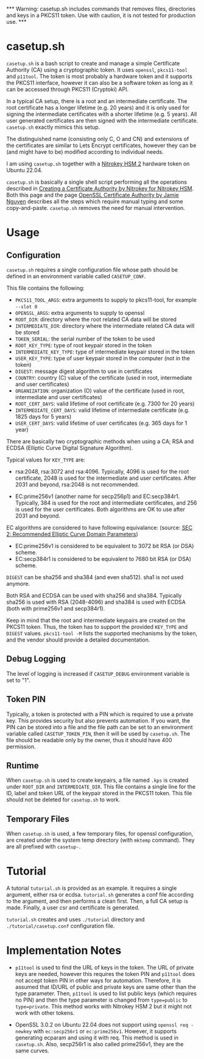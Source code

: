 *** Warning: casetup.sh includes commands that removes files, directories and keys in a PKCS11 token. Use with caution, it is not tested for production use. ***

# casetup.sh

`casetup.sh` is a bash script to create and manage a simple Certificate Authority (CA) using a cryptographic token. It uses `openssl`, `pkcs11-tool` and `p11tool`. The token is most probably a hardware token and it supports the PKCS11 interface, however it can also be a software token as long as it can be accessed through PKCS11 (Cryptoki) API.

In a typical CA setup, there is a root and an intermediate certificate. The root certificate has a longer lifetime (e.g. 20 years) and it is only used for signing the intermediate certificates with a shorter lifetime (e.g. 5 years). All user generated certificates are then signed with the intermediate certificate. `casetup.sh` exactly mimics this setup.

The distinguished name (consisting only C, O and CN) and extensions of the certificates are similar to Lets Encrypt certificates, however they can be (and might have to be) modified according to individual needs.

I am using `casetup.sh` together with a [Nitrokey HSM 2](https://shop.nitrokey.com/shop/nkhs2-nitrokey-hsm-2-7) hardware token on Ubuntu 22.04.

`casetup.sh` is basically a single shell script performing all the operations described in [Creating a Certificate Authority by Nitrokey for Nitrokey HSM](https://docs.nitrokey.com/hsm/linux/certificate-authority). Both this page and the page [OpenSSL Certificate Authority by Jamie Nguyen](https://jamielinux.com/docs/openssl-certificate-authority/index.html) describes all the steps which require manual typing and some copy-and-paste. `casetup.sh` removes the need for manual intervention.

# Usage

## Configuration

`casetup.sh` requires a single configuration file whose path should be defined in an environment variable called `CASETUP_CONF`.

This file contains the following:

- `PKCS11_TOOL_ARGS`: extra arguments to supply to pkcs11-tool, for example `--slot 0`
- `OPENSSL_ARGS`: extra arguments to supply to openssl
- `ROOT_DIR`: directory where the root related CA data will be stored
- `INTERMEDIATE_DIR`: directory where the intermediate related CA data will be stored
- `TOKEN_SERIAL`: the serial number of the token to be used
- `ROOT_KEY_TYPE`: type of root keypair stored in the token
- `INTERMEDIATE_KEY_TYPE`: type of intermediate keypair stored in the token
- `USER_KEY_TYPE`: type of user keypair stored in the computer (not in the token)
- `DIGEST`: message digest algorithm to use in certificates
- `COUNTRY`: country (C) value of the certificate (used in root, intermediate and user certificates)
- `ORGANIZATION`: organization (O) value of the certificate (used in root, intermediate and user certificates)
- `ROOT_CERT_DAYS`: valid lifetime of root certificate (e.g. 7300 for 20 years)
- `INTERMEDIATE_CERT_DAYS`: valid lifetime of intermediate certificate (e.g. 1825 days for 5 years)
- `USER_CERT_DAYS`: valid lifetime of user certificates (e.g. 365 days for 1 year)

There are basically two cryptographic methods when using a CA; RSA and ECDSA (Elliptic Curve Digital Signature Algorithm).

Typical values for `KEY_TYPE` are:

- rsa:2048, rsa:3072 and rsa:4096. Typically, 4096 is used for the root certificate, 2048 is used for the intermediate and user certificates. After 2031 and beyond, rsa:2048 is not recommended.

- EC:prime256v1 (another name for secp256p1) and EC:secp384r1. Typically, 384 is used for the root and intermediate certificates, and 256 is used for the user certificates. Both algorithms are OK to use after 2031 and beyond.

EC algorithms are considered to have following equivalance: (source: [SEC 2: Recommended Elliptic Curve Domain Parameters](https://www.secg.org/sec2-v2.pdf))

- EC:prime256v1 is considered to be equivalent to 3072 bit RSA (or DSA) scheme.
- EC:secp384r1 is considered to be equivalent to 7680 bit RSA (or DSA) scheme.

`DIGEST` can be sha256 and sha384 (and even sha512). sha1 is not used anymore.

Both RSA and ECDSA can be used with sha256 and sha384. Typically sha256 is used with RSA (2048-4096) and sha384 is used with ECDSA (both with prime256v1 and secp384r1).

Keep in mind that the root and intermediate keypairs are created on the PKCS11 token. Thus, the token has to support the provided `KEY_TYPE` and `DIGEST` values. `pkcs11-tool -M` lists the supported mechanisms by the token, and the vendor should provide a detailed documentation.

## Debug Logging

The level of logging is increased if `CASETUP_DEBUG` environment variable is set to "1".

## Token PIN

Typically, a token is protected with a PIN which is required to use a private key. This provides security but also prevents automation. If you want, the PIN can be stored into a file and the file path can be set to an environment variable called `CASETUP_TOKEN_PIN`,  then it will be used by `casetup.sh`. The file should be readable only by the owner, thus it should have 400 permission.

## Runtime

When `casetup.sh` is used to create keypairs, a file named `.kps` is created under `ROOT_DIR` and `INTERMEDIATE_DIR`. This file contains a single line for the ID, label and token URL of the keypair stored in the PKCS11 token. This file should not be deleted for `casetup.sh` to work.

## Temporary Files

When `casetup.sh` is used, a few temporary files, for openssl configuration, are created under the system temp directory (with `mktemp` command). They are all prefixed with `casetup-`.

# Tutorial

A tutorial `tutorial.sh` is provided as an example. It requires a single argument, either rsa or ecdsa. `tutorial.sh` generates a conf file according to the argument, and then performs a clean first. Then, a full CA setup is made. Finally, a user csr and certificate is generated.

`tutorial.sh` creates and uses `./tutorial` directory and `./tutorial/casetup.conf` configuration file.

# Implementation Notes

- `p11tool` is used to find the URL of keys in the token. The URL of private keys are needed, however this requires the token PIN and `p11tool` does not accept token PIN in other ways for automation. Therefore, it is assumed that ID/URL of public and private keys are same other than the type parameter. Then, `p11tool` is used to list public keys (which requires no PIN) and then the type parameter is changed from `type=public` to `type=private`. This method works with Nitrokey HSM 2 but it might not work with other tokens.

- OpenSSL 3.0.2 on Ubuntu 22.04 does not support using `openssl req -newkey` with `ec:secp256r1` or `ec:prime256v1`. However, it supports generating ecparam and using it with req. This method is used in `casetup.sh`. Also, secp256r1 is also called prime256v1, they are the same curves.
